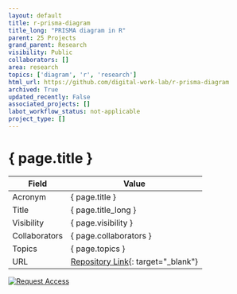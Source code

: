 ```yaml
---
layout: default
title: r-prisma-diagram
title_long: "PRISMA diagram in R"
parent: 25 Projects
grand_parent: Research
visibility: Public
collaborators: []
area: research
topics: ['diagram', 'r', 'research']
html_url: https://github.com/digital-work-lab/r-prisma-diagram
archived: True
updated_recently: False
associated_projects: []
labot_workflow_status: not-applicable
project_type: []
---
```


# { page.title }

Field               | Value
------------------- | ----------------------------------
Acronym             | { page.title }
Title               | { page.title_long }
Visibility          | { page.visibility }
Collaborators       | { page.collaborators }
Topics              | { page.topics }
URL                 | [Repository Link](https://github.com/digital-work-lab/r-prisma-diagram){: target="_blank"}

[![Request Access](https://img.shields.io/badge/Request-Access-blue?style=for-the-badge)](https://github.com/digital-work-lab/handbook/issues/new?assignees=geritwagner&labels=access+request&template=request-repo-access.md&title=%5BAccess+Request%5D+Request+for+access+to+repository)
